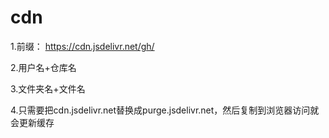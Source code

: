 # cdn

1.前缀：
https://cdn.jsdelivr.net/gh/

2.用户名+仓库名

3.文件夹名+文件名

4.只需要把cdn.jsdelivr.net替换成purge.jsdelivr.net，然后复制到浏览器访问就会更新缓存
